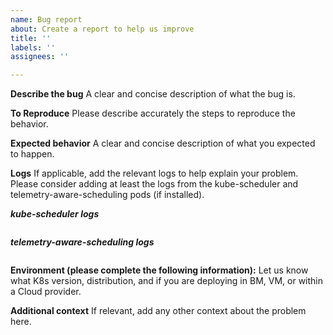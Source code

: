 ```yaml
---
name: Bug report
about: Create a report to help us improve
title: ''
labels: ''
assignees: ''

---
```


**Describe the bug**
A clear and concise description of what the bug is.

**To Reproduce**
Please describe accurately the steps to reproduce the behavior.

**Expected behavior**
A clear and concise description of what you expected to happen.

**Logs**
If applicable, add the relevant logs to help explain your problem. 
Please consider adding at least the logs from the kube-scheduler and telemetry-aware-scheduling pods (if installed).

***kube-scheduler logs***
```
```

***telemetry-aware-scheduling logs***
```
```

**Environment (please complete the following information):**
Let us know what K8s version, distribution, and if you are deploying in BM, VM, or within a Cloud provider.

**Additional context**
If relevant, add any other context about the problem here.
